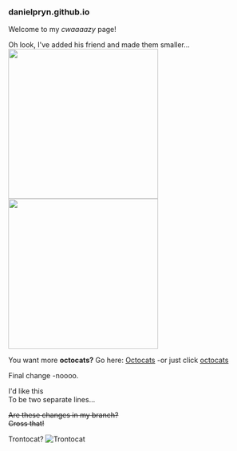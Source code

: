 ### danielpryn.github.io

Welcome to my *cwaaaazy* page!

Oh look, I've added his friend and made them smaller...  
<img src="https://octodex.github.com/images/daftpunktocat-thomas.gif" width="300px" height="300px" />
<img src="https://octodex.github.com/images/daftpunktocat-guy.gif" width="300px" height="300px" />

You want more **octocats?**
Go here: [Octocats](https://octodex.github.com/)
-or just click [octocats](https://octodex.github.com/)

Final change
-noooo.

I'd like this  
To be two separate lines...

~~Are these changes in my branch?~~ <br>
~~Cross that!~~

Trontocat?
![Trontocat](https://octodex.github.com/images/octotron.jpg)
